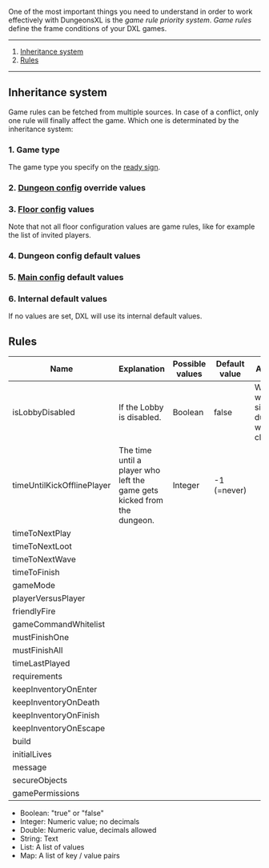One of the most important things you need to understand in order to work effectively with DungeonsXL is the _game rule priority system_. _Game rules_ define the frame conditions of your DXL games.

***

1. [Inheritance system](#inheritance-system)
2. [Rules](#rules)

***


## Inheritance system
Game rules can be fetched from multiple sources. In case of a conflict, only one rule will finally affect the game. Which one is determinated by the inheritance system:

### 1. Game type
The game type you specify on the [ready sign](signs#ready).

### 2. [Dungeon config](dungeon-configuration) override values

### 3. [Floor config](floor-configuration) values
Note that not all floor configuration values are game rules, like for example the list of invited players.

### 4. Dungeon config default values

### 5. [Main config](main-configuration) default values

### 6. Internal default values
If no values are set, DXL will use its internal default values.

## Rules
| Name | Explanation | Possible values | Default value | Annotation |
|---|---|---|---|---|
| isLobbyDisabled | If the Lobby is disabled. | Boolean | false | Works only with singleplayer dungeons without classes. |
| timeUntilKickOfflinePlayer | The time until a player who left the game gets kicked from the dungeon. | Integer | -1 (=never) |  |
| timeToNextPlay |   |   |   |   |
| timeToNextLoot |   |   |   |   |
| timeToNextWave |   |   |   |   |
| timeToFinish |   |   |   |   |
| gameMode |   |   |   |   |
| playerVersusPlayer |   |   |   |   |
| friendlyFire |   |   |   |   |
| gameCommandWhitelist |   |   |   |   |
| mustFinishOne |   |   |   |   |
| mustFinishAll |   |   |   |   |
| timeLastPlayed |   |   |   |   |
| requirements |   |   |   |   |
| keepInventoryOnEnter |   |   |   |   |
| keepInventoryOnDeath |   |   |   |   |
| keepInventoryOnFinish |   |   |   |   |
| keepInventoryOnEscape |   |   |   |   |
| build |   |   |   |   |
| initialLives |   |   |   |   |
| message |   |   |   |   |
| secureObjects |   |   |   |   |
| gamePermissions |   |   |   |   |

* Boolean: "true" or "false"
* Integer: Numeric value; no decimals
* Double: Numeric value, decimals allowed
* String: Text
* List: A list of values
* Map: A list of key / value pairs